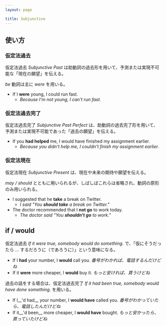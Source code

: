 ```yaml
---
layout: page

title: Subjunctive
---
```


## 使い方

### 仮定法過去

仮定法過去 _Subjunctive Past_ は助動詞の過去形を用いて、予測または実現不可能な「現在の願望」を伝える。

_be_ 動詞は主に _were_ を用いる。

* If I __were__ young, I could run fast.
  * _Because I'm not young, I can't run fast._

### 仮定法過去完了

仮定法過去完了 _Subjunctive Past Perfect_ は、助動詞の過去完了形を用いて、予測または実現不可能であった「過去の願望」を伝える。

* If you __had helped__ me, I would have finished my assignment earlier. 
  * _Because you didn't help me, I couldn't finish my assignment earlier._

### 仮定法現在

仮定法現在 _Subjunctive Present_ は、現在や未来の期待や願望を伝える。

_may / should_ とともに用いられるが、しばしばこれらは省略され、動詞の原形のみ用いられる。

* I suggested that he __take__ a break on Twitter.
  * _I said "You __should take__ a break on Twitter."_
* The doctor recommended that I __not go__ to work today.
  * _The doctor said "You __shouldn't go__ to work."_

## if / would

仮定法過去 _If it were true, somebody would do something._ で、「仮にそうだったら ... するだろうに（であろうに）」という意味になる。

* If I __had__ your number, I __would__ call you. _番号がわかれば、電話するんだけどね_
* If it __were__ more cheaper, I __would__ buy it. _もっと安ければ、買うけどね_

過去の話をする場合は、仮定法過去完了 _If it had been true, somebody would have done something._ を用いる。

* If I__'d had__ your number, I __would have__ called you. _番号がわかっていたら、電話したんだけどね_
* If it__'d been__ more cheaper, I __would have__ bought. _もっと安かったら、買っていたけどね_

